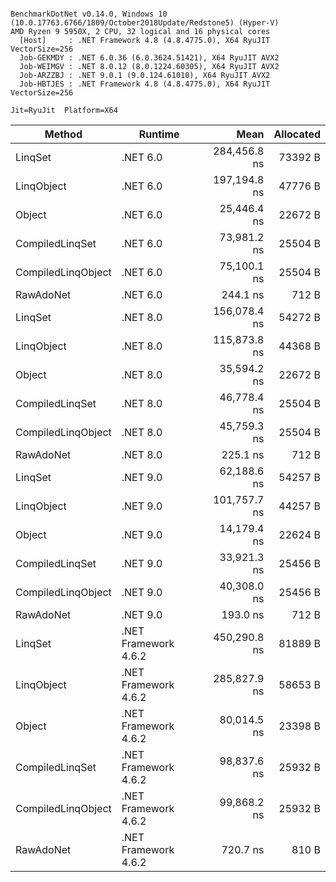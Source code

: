 ```

BenchmarkDotNet v0.14.0, Windows 10 (10.0.17763.6766/1809/October2018Update/Redstone5) (Hyper-V)
AMD Ryzen 9 5950X, 2 CPU, 32 logical and 16 physical cores
  [Host]     : .NET Framework 4.8 (4.8.4775.0), X64 RyuJIT VectorSize=256
  Job-GEKMDY : .NET 6.0.36 (6.0.3624.51421), X64 RyuJIT AVX2
  Job-WEIMGV : .NET 8.0.12 (8.0.1224.60305), X64 RyuJIT AVX2
  Job-ARZZBJ : .NET 9.0.1 (9.0.124.61010), X64 RyuJIT AVX2
  Job-HBTJES : .NET Framework 4.8 (4.8.4775.0), X64 RyuJIT VectorSize=256

Jit=RyuJit  Platform=X64  

```
| Method             | Runtime              | Mean         | Allocated |
|------------------- |--------------------- |-------------:|----------:|
| LinqSet            | .NET 6.0             | 284,456.8 ns |   73392 B |
| LinqObject         | .NET 6.0             | 197,194.8 ns |   47776 B |
| Object             | .NET 6.0             |  25,446.4 ns |   22672 B |
| CompiledLinqSet    | .NET 6.0             |  73,981.2 ns |   25504 B |
| CompiledLinqObject | .NET 6.0             |  75,100.1 ns |   25504 B |
| RawAdoNet          | .NET 6.0             |     244.1 ns |     712 B |
| LinqSet            | .NET 8.0             | 156,078.4 ns |   54272 B |
| LinqObject         | .NET 8.0             | 115,873.8 ns |   44368 B |
| Object             | .NET 8.0             |  35,594.2 ns |   22672 B |
| CompiledLinqSet    | .NET 8.0             |  46,778.4 ns |   25504 B |
| CompiledLinqObject | .NET 8.0             |  45,759.3 ns |   25504 B |
| RawAdoNet          | .NET 8.0             |     225.1 ns |     712 B |
| LinqSet            | .NET 9.0             |  62,188.6 ns |   54257 B |
| LinqObject         | .NET 9.0             | 101,757.7 ns |   44257 B |
| Object             | .NET 9.0             |  14,179.4 ns |   22624 B |
| CompiledLinqSet    | .NET 9.0             |  33,921.3 ns |   25456 B |
| CompiledLinqObject | .NET 9.0             |  40,308.0 ns |   25456 B |
| RawAdoNet          | .NET 9.0             |     193.0 ns |     712 B |
| LinqSet            | .NET Framework 4.6.2 | 450,290.8 ns |   81889 B |
| LinqObject         | .NET Framework 4.6.2 | 285,827.9 ns |   58653 B |
| Object             | .NET Framework 4.6.2 |  80,014.5 ns |   23398 B |
| CompiledLinqSet    | .NET Framework 4.6.2 |  98,837.6 ns |   25932 B |
| CompiledLinqObject | .NET Framework 4.6.2 |  99,868.2 ns |   25932 B |
| RawAdoNet          | .NET Framework 4.6.2 |     720.7 ns |     810 B |
